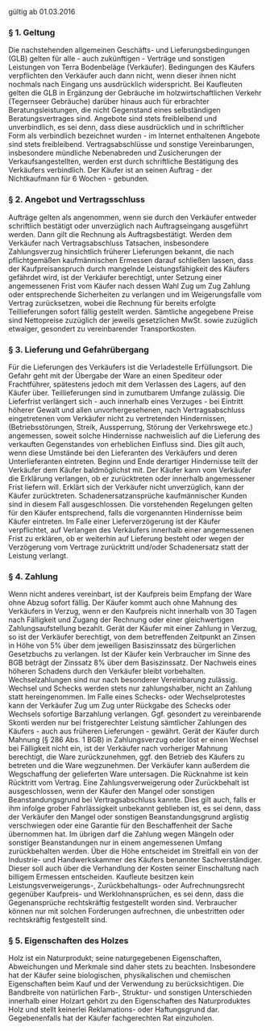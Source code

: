 ---
---
gültig ab 01.03.2016

<h3 class="c-headline c-headline--no-spacing c-headline--text-sizing c-headline--body-font">§ 1. Geltung</h3>

Die nachstehenden allgemeinen Geschäfts- und Lieferungsbedingungen (GLB) gelten für alle - auch zukünftigen - Verträge und sonstigen Leistungen von Terra Bodenbeläge (Verkäufer). Bedingungen des Käufers verpflichten den Verkäufer auch dann nicht, wenn dieser ihnen nicht nochmals nach Eingang uns ausdrücklich widerspricht. Bei Kaufleuten gelten die GLB in Ergänzung der Gebräuche im holzwirtschaftlichen Verkehr (Tegernseer Gebräuche) darüber hinaus auch für erbrachter Beratungsleistungen, die nicht Gegenstand eines selbständigen Beratungsvertrages sind. Angebote sind stets freibleibend und unverbindlich, es sei denn, dass diese ausdrücklich und in schriftlicher Form als verbindlich bezeichnet wurden - im Internet enthaltenen Angebote sind stets freibleibend. Vertragsabschlüsse und sonstige Vereinbarungen, insbesondere mündliche Nebenabreden und Zusicherungen der Verkaufsangestellten, werden erst durch schriftliche Bestätigung des Verkäufers verbindlich. Der Käufer ist an seinen Auftrag - der Nichtkaufmann für 6 Wochen - gebunden.

<h3 class="c-headline c-headline--no-spacing c-headline--text-sizing c-headline--body-font">§ 2. Angebot und Vertragsschluss</h3>

Aufträge gelten als angenommen, wenn sie durch den Verkäufer entweder schriftlich bestätigt oder unverzüglich nach Auftragseingang ausgeführt werden. Dann gilt die Rechnung als Auftragsbestätigt. Werden dem Verkäufer nach Vertragsabschluss Tatsachen, insbesondere Zahlungsverzug hinsichtlich früherer Lieferungen bekannt, die nach pflichtgemäßen kaufmännischen Ermessen darauf schließen lassen, dass der Kaufpreisanspruch durch mangelnde Leistungsfähigkeit des Käufers gefährdet wird, ist der Verkäufer berechtigt, unter Setzung einer angemessenen Frist vom Käufer nach dessen Wahl Zug um Zug Zahlung oder entsprechende Sicherheiten zu verlangen und im Weigerungsfalle vom Vertrag zurücksetzen, wobei die Rechnung für bereits erfolgte Teillieferungen sofort fällig gestellt werden. Sämtliche angegebene Preise sind Nettopreise zuzüglich der jeweils gesetzlichen MwSt. sowie zuzüglich etwaiger, gesondert zu vereinbarender Transportkosten.

<h3 class="c-headline c-headline--no-spacing c-headline--text-sizing c-headline--body-font">§ 3. Lieferung und Gefahrübergang</h3>

Für die Lieferungen des Verkäufers ist die Verladestelle Erfüllungsort. Die Gefahr geht mit der Übergabe der Ware an einen Spediteur oder Frachtführer, spätestens jedoch mit dem Verlassen des Lagers, auf den Käufer über. Teillieferungen sind in zumutbarem Umfange zulässig. Die Lieferfrist verlängert sich - auch innerhalb eines Verzuges - bei Eintritt höherer Gewalt und allen unvorhergesehenen, nach Vertragsabschluss eingetretenen vom Verkäufer nicht zu vertretenden Hindernissen, (Betriebsstörungen, Streik, Aussperrung, Störung der Verkehrswege etc.) angemessen, soweit solche Hindernisse nachweislich auf die Lieferung des verkauften Gegenstandes von erheblichen Einfluss sind. Dies gilt auch, wenn diese Umstände bei den Lieferanten des Verkäufers und deren Unterlieferanten eintreten. Beginn und Ende derartiger Hindernisse teilt der Verkäufer dem Käufer baldmöglichst mit. Der Käufer kann vom Verkäufer die Erklärung verlangen, ob er zurücktreten oder innerhalb angemessener Frist liefern will. Erklärt sich der Verkäufer nicht unverzüglich, kann der Käufer zurücktreten. Schadenersatzansprüche kaufmännischer Kunden sind in diesem Fall ausgeschlossen. Die vorstehenden Regelungen gelten für den Käufer entsprechend, falls die vorgenannten Hindernisse beim Käufer eintreten. Im Falle einer Lieferverzögerung ist der Käufer verpflichtet, auf Verlangen des Verkäufers innerhalb einer angemessenen Frist zu erklären, ob er weiterhin auf Lieferung besteht oder wegen der Verzögerung vom Vertrage zurücktritt und/oder Schadenersatz statt der Leistung verlangt.

<h3 class="c-headline c-headline--no-spacing c-headline--text-sizing c-headline--body-font">§ 4. Zahlung</h3>

Wenn nicht anderes vereinbart, ist der Kaufpreis beim Empfang der Ware ohne Abzug sofort fällig. Der Käufer kommt auch ohne Mahnung des Verkäufers in Verzug, wenn er den Kaufpreis nicht innerhalb von 30 Tagen nach Fälligkeit und Zugang der Rechnung oder einer gleichwertigen Zahlungsaufstellung bezahlt. Gerät der Käufer mit einer Zahlung in Verzug, so ist der Verkäufer berechtigt, von dem betreffenden Zeitpunkt an Zinsen in Höhe von 5% über dem jeweiligen Basiszinssatz des bürgerlichen Gesetzbuchs zu verlangen. Ist der Käufer kein Verbraucher im Sinne des BGB beträgt der Zinssatz 8% über dem Basiszinssatz. Der Nachweis eines höheren Schadens durch den Verkäufer bleibt vorbehalten. Wechselzahlungen sind nur nach besonderer Vereinbarung zulässig. Wechsel und Schecks werden stets nur zahlungshalber, nicht an Zahlung statt hereingenommen. Im Falle eines Schecks- oder Wechselprotestes kann der Verkäufer Zug um Zug unter Rückgabe des Schecks oder Wechsels sofortige Barzahlung verlangen. Ggf. gesondert zu vereinbarende Skonti werden nur bei fristgerechter Leistung sämtlicher Zahlungen des Käufers - auch aus früheren Lieferungen - gewährt. Gerät der Käufer durch Mahnung (§ 286 Abs. 1 BGB) in Zahlungsverzug oder löst er einen Wechsel bei Fälligkeit nicht ein, ist der Verkäufer nach vorheriger Mahnung berechtigt, die Ware zurückzunehmen, ggf. den Betrieb des Käufers zu betreten und die Ware wegzunehmen. Der Verkäufer kann außerdem die Wegschaffung der gelieferten Ware untersagen. Die Rücknahme ist kein Rücktritt vom Vertrag. Eine Zahlungsverweigerung oder Zurückbehalt ist ausgeschlossen, wenn der Käufer den Mangel oder sonstigen Beanstandungsgrund bei Vertragsabschluss kannte. Dies gilt auch, falls er ihm infolge grober Fahrlässigkeit unbekannt geblieben ist, es sei denn, dass der Verkäufer den Mangel oder sonstigen Beanstandungsgrund arglistig verschwiegen oder eine Garantie für den Beschaffenheit der Sache übernommen hat. Im übrigen darf die Zahlung wegen Mängeln oder sonstiger Beanstandungen nur in einem angemessenen Umfang zurückbehalten werden. Über die Höhe entscheidet im Streitfall ein von der Industrie- und Handwerkskammer des Käufers benannter Sachverständiger. Dieser soll auch über die Verhandlung der Kosten seiner Einschaltung nach billigem Ermessen entscheiden. Kaufleute besitzen kein Leistungsverweigerungs-, Zurückbehaltungs- oder Aufrechnungsrecht gegenüber Kaufpreis- und Werklohnansprüchen, es sei denn, dass die Gegenansprüche rechtskräftig festgestellt worden sind. Verbraucher können nur mit solchen Forderungen aufrechnen, die unbestritten oder rechtskräftig festgestellt sind.

<h3 class="c-headline c-headline--no-spacing c-headline--text-sizing c-headline--body-font">§ 5. Eigenschaften des Holzes</h3>

Holz ist ein Naturprodukt; seine naturgegebenen Eigenschaften, Abweichungen und Merkmale sind daher stets zu beachten. Insbesondere hat der Käufer seine biologischen, physikalischen und chemischen Eigenschaften beim Kauf und der Verwendung zu berücksichtigen. Die Bandbreite von natürlichen Farb-, Struktur- und sonstigen Unterschieden innerhalb einer Holzart gehört zu den Eigenschaften des Naturproduktes Holz und stellt keinerlei Reklamations- oder Haftungsgrund dar. Gegebenenfalls hat der Käufer fachgerechten Rat einzuholen.
